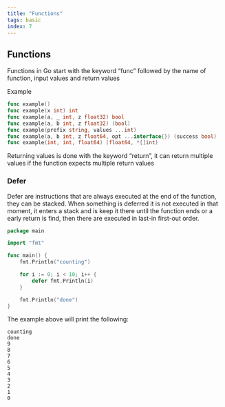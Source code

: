 ```yaml
---
title: "Functions"
tags: basic
index: 7
---
```


## Functions

Functions in Go  start with the keyword “func” followed by the name of function, input values and return values

Example
``` go
func example()
func example(x int) int
func example(a, _ int, z float32) bool
func example(a, b int, z float32) (bool)
func example(prefix string, values ...int)
func example(a, b int, z float64, opt ...interface{}) (success bool)
func example(int, int, float64) (float64, *[]int)
```
Returning values is done with the keyword “return”, it can return multiple values if the function expects multiple return values

### Defer

Defer are instructions that are always executed at the end of the function, they can be stacked. When something is deferred it is not executed in that moment, it enters a stack and is keep it there until the function ends or a early return is find, then there are executed in last-in first-out order.

``` go
package main

import "fmt"

func main() {
    fmt.Println("counting")

    for i := 0; i < 10; i++ {
        defer fmt.Println(i)
    }

    fmt.Println("done")
}
```

The example above will print the following:

``` text
counting
done
9
8
7
6
5
4
3
2
1
0
```

